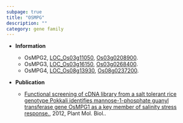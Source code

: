 ```yaml
---
subpage: true
title: "OSMPG"
description: ""
category: gene family
---
```


* **Information**  
    + OsMPG2, [LOC_Os03g11050](http://rice.plantbiology.msu.edu/cgi-bin/ORF_infopage.cgi?orf=LOC_Os03g11050), [Os03g0208900](http://rapdb.dna.affrc.go.jp/viewer/gbrowse_details/irgsp1?name=Os03g0208900).
    + OsMPG3, [LOC_Os03g16150](http://rice.plantbiology.msu.edu/cgi-bin/ORF_infopage.cgi?orf=LOC_Os03g16150), [Os03g0268400](http://rapdb.dna.affrc.go.jp/viewer/gbrowse_details/irgsp1?name=Os03g0268400).
    + OsMPG4, [LOC_Os08g13930](http://rice.plantbiology.msu.edu/cgi-bin/ORF_infopage.cgi?orf=LOC_Os08g13930), [Os08g0237200](http://rapdb.dna.affrc.go.jp/viewer/gbrowse_details/irgsp1?name=Os08g0237200).

* **Publication**  
    + [Functional screening of cDNA library from a salt tolerant rice genotype Pokkali identifies mannose-1-phosphate guanyl transferase gene OsMPG1 as a key member of salinity stress response.](http://www.ncbi.nlm.nih.gov/pubmed?term=Functional+screening+of+cDNA+library+from+a+salt+tolerant+rice+genotype+Pokkali+identifies+mannose-1-phosphate+guanyl+transferase+gene+OsMPG1+as+a+key+member+of+salinity+stress+response.%5BTitle%5D), 2012, Plant Mol. Biol..


